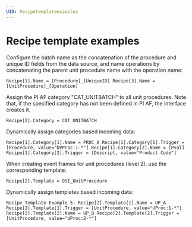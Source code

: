 ```yaml
---
UID: Recipetemplateexamples
---
```


# Recipe template examples

Configure the batch name as the concatenation of the procedure and unique ID fields from the data source, and name operations by concatenating the parent unit procedure name with the operation name:
```
Recipe[1].Name = [Procedure]_[UniqueID] Recipe[3].Name = [UnitProcedure]_[Operation]
```
Assign the PI AF category "CAT_UNITBATCH" to all unit procedures. Note that, if the specified category has not been defined in PI AF, the interface creates it.
```
Recipe[2].Category = CAT_UNITBATCH
```
Dynamically assign categories based incoming data:
```
Recipe[1].Category[1].Name = PROC_A Recipe[1].Category[1].Trigger = [Procedure, value="DVProc:1-*"] Recipe[1].Category[2].Name = [Pval] Recipe[1].Category[2].Trigger = [Descript, value="Product Code"]
```
When creating event frames for unit procedures (level 2), use the corresponding template:
```
Recipe[2].Template = OSI_UnitProcedure
```
Dynamically assign templates based incoming data:
```
Recipe Template Example 5: Recipe[2].Template[1].Name = UP_A Recipe[2].Template[1].Trigger = [UnitProcedure, value="UProc:1-*"] Recipe[2].Template[2].Name = UP_B Recipe[2].Template[2].Trigger = [UnitProcedure, value="UProc:2-*"]
```
